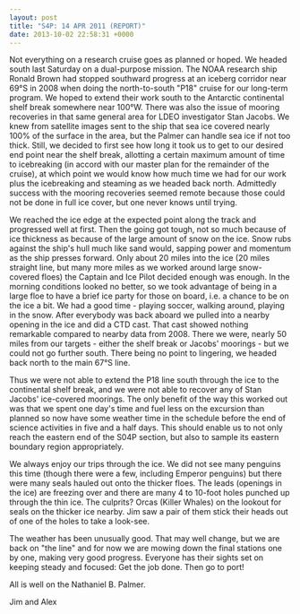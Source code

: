 ```yaml
---
layout: post
title: "S4P: 14 APR 2011 (REPORT)"
date: 2013-10-02 22:58:31 +0000
---
```

Not everything on a research cruise goes as planned or hoped. We headed south
last Saturday on a dual-purpose mission. The NOAA research ship Ronald Brown
had stopped southward progress at an iceberg corridor near 69°S in 2008 when
doing the north-to-south "P18" cruise for our long-term program. We hoped to
extend their work south to the Antarctic continental shelf break somewhere
near 100°W. There was also the issue of mooring recoveries in that same
general area for LDEO investigator Stan Jacobs. We knew from satellite images
sent to the ship that sea ice covered nearly 100% of the surface in the area,
but the Palmer can handle sea ice if not too thick. Still, we decided to first
see how long it took us to get to our desired end point near the shelf break,
allotting a certain maximum amount of time to icebreaking (in accord with our
master plan for the remainder of the cruise), at which point we would know how
much time we had for our work plus the icebreaking and steaming as we headed
back north. Admittedly success with the mooring recoveries seemed remote
because those could not be done in full ice cover, but one never knows until
trying.

We reached the ice edge at the expected point along the track and progressed
well at first. Then the going got tough, not so much because of ice thickness
as because of the large amount of snow on the ice. Snow rubs against the
ship's hull much like sand would, sapping power and momentum as the ship
presses forward. Only about 20 miles into the ice (20 miles straight line, but
many more miles as we worked around large snow-covered floes) the Captain and
Ice Pilot decided enough was enough. In the morning conditions looked no
better, so we took advantage of being in a large floe to have a brief ice
party for those on board, i.e. a chance to be on the ice a bit. We had a good
time - playing soccer, walking around, playing in the snow. After everybody
was back aboard we pulled into a nearby opening in the ice and did a CTD cast.
That cast showed nothing remarkable compared to nearby data from 2008. There
we were, nearly 50 miles from our targets - either the shelf break or Jacobs'
moorings - but we could not go further south. There being no point to
lingering, we headed back north to the main 67°S line.

Thus we were not able to extend the P18 line south through the ice to the
continental shelf break, and we were not able to recover any of Stan Jacobs'
ice-covered moorings. The only benefit of the way this worked out was that we
spent one day's time and fuel less on the excursion than planned so now have
some weather time in the schedule before the end of science activities in five
and a half days. This should enable us to not only reach the eastern end of
the S04P section, but also to sample its eastern boundary region
appropriately.

We always enjoy our trips through the ice. We did not see many penguins this
time (though there were a few, including Emperor penguins) but there were many
seals hauled out onto the thicker floes. The leads (openings in the ice) are
freezing over and there are many 4 to 10-foot holes punched up through the
thin ice. The culprits? Orcas (Killer Whales) on the lookout for seals on the
thicker ice nearby. Jim saw a pair of them stick their heads out of one of the
holes to take a look-see.

The weather has been unusually good. That may well change, but we are back on
"the line" and for now we are mowing down the final stations one by one,
making very good progress. Everyone has their sights set on keeping steady and
focused: Get the job done. Then go to port!

All is well on the Nathaniel B. Palmer.

Jim and Alex


